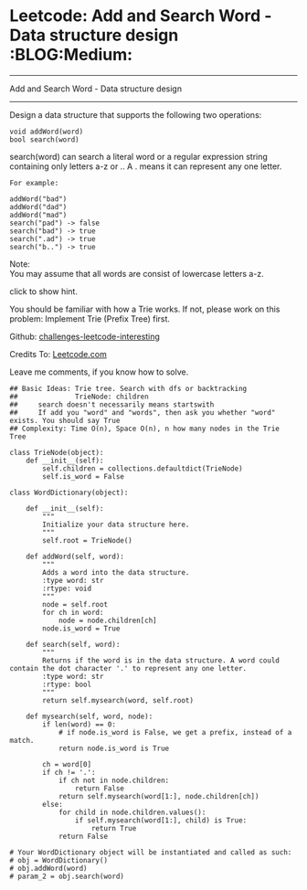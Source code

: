 # Leetcode: Add and Search Word - Data structure design     :BLOG:Medium:


---

Add and Search Word - Data structure design  

---

Design a data structure that supports the following two operations:  

    void addWord(word)
    bool search(word)

search(word) can search a literal word or a regular expression string containing only letters a-z or .. A . means it can represent any one letter.  

    For example:
    
    addWord("bad")
    addWord("dad")
    addWord("mad")
    search("pad") -> false
    search("bad") -> true
    search(".ad") -> true
    search("b..") -> true

Note:  
You may assume that all words are consist of lowercase letters a-z.  

click to show hint.  

You should be familiar with how a Trie works. If not, please work on this problem: Implement Trie (Prefix Tree) first.  

Github: [challenges-leetcode-interesting](https://github.com/DennyZhang/challenges-leetcode-interesting/tree/master/add-and-search-word-data-structure-design)  

Credits To: [Leetcode.com](https://leetcode.com/problems/add-and-search-word-data-structure-design/description/)  

Leave me comments, if you know how to solve.  

    ## Basic Ideas: Trie tree. Search with dfs or backtracking
    ##              TrieNode: children
    ##     search doesn't necessarily means startswith
    ##     If add you "word" and "words", then ask you whether "word" exists. You should say True
    ## Complexity: Time O(n), Space O(n), n how many nodes in the Trie Tree
    
    class TrieNode(object):
        def __init__(self):
            self.children = collections.defaultdict(TrieNode)
            self.is_word = False
    
    class WordDictionary(object):
    
        def __init__(self):
            """
            Initialize your data structure here.
            """
            self.root = TrieNode()
    
        def addWord(self, word):
            """
            Adds a word into the data structure.
            :type word: str
            :rtype: void
            """
            node = self.root
            for ch in word:
                node = node.children[ch]
            node.is_word = True
    
        def search(self, word):
            """
            Returns if the word is in the data structure. A word could contain the dot character '.' to represent any one letter.
            :type word: str
            :rtype: bool
            """
            return self.mysearch(word, self.root)
    
        def mysearch(self, word, node):
            if len(word) == 0:
                # if node.is_word is False, we get a prefix, instead of a match.
                return node.is_word is True
    
            ch = word[0]
            if ch != '.':
                if ch not in node.children:
                    return False
                return self.mysearch(word[1:], node.children[ch])
            else:
                for child in node.children.values():
                    if self.mysearch(word[1:], child) is True:
                        return True
                return False
    
    # Your WordDictionary object will be instantiated and called as such:
    # obj = WordDictionary()
    # obj.addWord(word)
    # param_2 = obj.search(word)